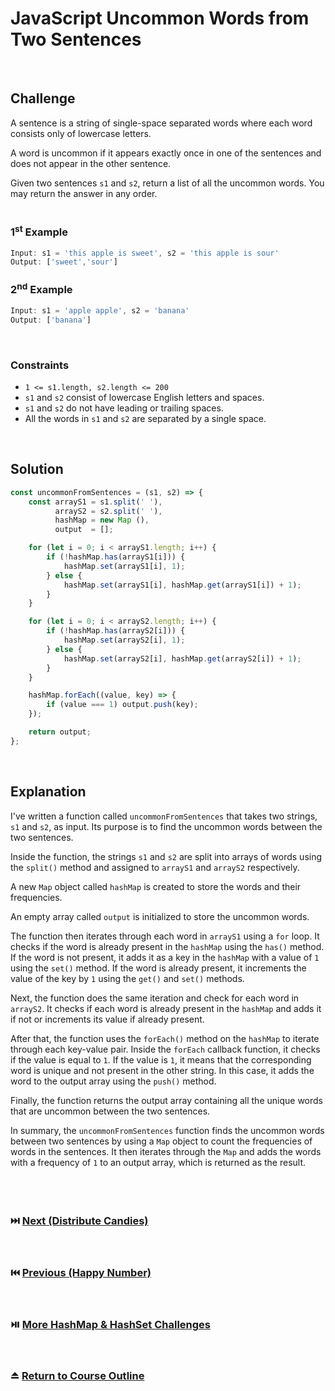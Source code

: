 # JavaScript Uncommon Words from Two Sentences
<br/>

## Challenge
A sentence is a string of single-space separated words where each word consists only of lowercase letters.

A word is uncommon if it appears exactly once in one of the sentences and does not appear in the other sentence.

Given two sentences `s1` and `s2`, return a list of all the uncommon words. You may return the answer in any order.
<br/>
<br/>

### 1<sup>st</sup> Example

```JavaScript
Input: s1 = 'this apple is sweet', s2 = 'this apple is sour'
Output: ['sweet','sour']
```

### 2<sup>nd</sup> Example

```JavaScript
Input: s1 = 'apple apple', s2 = 'banana'
Output: ['banana']
```

<br/>

### Constraints

- `1 <= s1.length, s2.length <= 200`
- `s1` and `s2` consist of lowercase English letters and spaces.
- `s1` and `s2` do not have leading or trailing spaces.
- All the words in `s1` and `s2` are separated by a single space.

<br/>

## Solution

```JavaScript
const uncommonFromSentences = (s1, s2) => {
    const arrayS1 = s1.split(' '),
          arrayS2 = s2.split(' '),
          hashMap = new Map (),
          output  = [];

    for (let i = 0; i < arrayS1.length; i++) {
        if (!hashMap.has(arrayS1[i])) {
            hashMap.set(arrayS1[i], 1);
        } else {
            hashMap.set(arrayS1[i], hashMap.get(arrayS1[i]) + 1);
        }
    }

    for (let i = 0; i < arrayS2.length; i++) {
        if (!hashMap.has(arrayS2[i])) {
            hashMap.set(arrayS2[i], 1);
        } else {
            hashMap.set(arrayS2[i], hashMap.get(arrayS2[i]) + 1);
        }
    }

    hashMap.forEach((value, key) => {
        if (value === 1) output.push(key);
    });

    return output;
};
```

<br/>

## Explanation

I've written a function called `uncommonFromSentences` that takes two strings, `s1` and `s2`, as input. Its purpose is to find the uncommon words between the two sentences.
<br/>

Inside the function, the strings `s1` and `s2` are split into arrays of words using the `split()` method and assigned to `arrayS1` and `arrayS2` respectively.
<br/>

A new `Map` object called `hashMap` is created to store the words and their frequencies.
<br/>

An empty array called `output` is initialized to store the uncommon words.
<br/>

The function then iterates through each word in `arrayS1` using a `for` loop. It checks if the word is already present in the `hashMap` using the `has()` method. If the word is not present, it adds it as a key in the `hashMap` with a value of `1` using the `set()` method. If the word is already present, it increments the value of the key by `1` using the `get()` and `set()` methods.
<br/>

Next, the function does the same iteration and check for each word in `arrayS2`. It checks if each word is already present in the `hashMap` and adds it if not or increments its value if already present.
<br/>

After that, the function uses the `forEach()` method on the `hashMap` to iterate through each key-value pair. Inside the `forEach` callback function, it checks if the value is equal to `1`. If the value is `1`, it means that the corresponding word is unique and not present in the other string. In this case, it adds the word to the output array using the `push()` method.
<br/>

Finally, the function returns the output array containing all the unique words that are uncommon between the two sentences.
<br/>

In summary, the `uncommonFromSentences` function finds the uncommon words between two sentences by using a `Map` object to count the frequencies of words in the sentences. It then iterates through the `Map` and adds the words with a frequency of `1` to an output array, which is returned as the result.
<br/>
<br/>
<br/>
<br/>

### :next_track_button: [Next (Distribute Candies)][Next]
<br/>

### :previous_track_button: [Previous (Happy Number)][Previous]
<br/>

### :play_or_pause_button: [More HashMap & HashSet Challenges][More]
<br/>

### :eject_button: [Return to Course Outline][Return]
<br/>

[Next]: https://github.com/Superklok/JavaScriptHashMapsAndSets/blob/main/Sorting/JavaScriptDistributeCandies.md
[Previous]: https://github.com/Superklok/JavaScriptHashMapsAndSets/blob/main/Sorting/JavaScriptHappyNumber.md
[More]: https://github.com/Superklok/JavaScriptHashMapsAndSets
[Return]: https://github.com/Superklok/LearnJavaScript